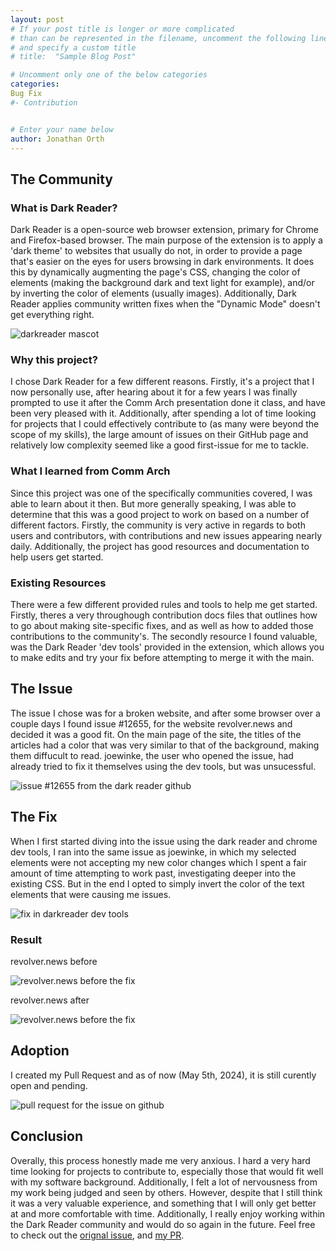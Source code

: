 ```yaml
---
layout: post
# If your post title is longer or more complicated
# than can be represented in the filename, uncomment the following line
# and specify a custom title
# title:  "Sample Blog Post"

# Uncomment only one of the below categories
categories: 
Bug Fix
#- Contribution


# Enter your name below
author: Jonathan Orth
---
```


## The Community

### What is Dark Reader?
Dark Reader is a open-source web browser extension, primary for Chrome and Firefox-based browser. The main purpose of the extension is to apply a 'dark theme' to websites that usually do not, in order to provide a page that's easier on the eyes for users browsing in dark environments. It does this by dynamically augmenting the page's CSS, changing the color of elements (making the background dark and text light for example), and/or by inverting the color of elements (usually images). Additionally, Dark Reader applies community written fixes when the "Dynamic Mode" doesn't get everything right.

![darkreader mascot](../assets/2024-05-05-Jonathan-O-Darkreader-Fix/darkreader-mascot.png/)

### Why this project?
I chose Dark Reader for a few different reasons. Firstly, it's a project that I now personally use, after hearing about it for a few years I was finally prompted to use it after the Comm Arch presentation done it class, and have been very pleased with it. Additionally, after spending a lot of time looking for projects that I could effectively contribute to (as many were beyond the scope of my skills), the large amount of issues on their GitHub page and relatively low complexity seemed like a good first-issue for me to tackle.

### What I learned from Comm Arch
Since this project was one of the specifically communities covered, I was able to learn about it then. But more generally speaking, I was able to determine that this was a good project to work on based on a number of different factors. Firstly, the community is very active in regards to both users and contributors, with contributions and new issues appearing nearly daily. Additionally, the project has good resources and documentation to help users get started.

### Existing Resources
There were a few different provided rules and tools to help me get started. Firstly, theres a very throughough contribution docs files that outlines how to go about making site-specific fixes, and as well as how to added those contributions to the community's. The secondly resource I found valuable, was the Dark Reader 'dev tools' provided in the extension, which allows you to make edits and try your fix before attempting to merge it with the main.

## The Issue
The issue I chose was for a broken website, and after some browser over a couple days I found issue #12655, for the website revolver.news and decided it was a good fit. On the main page of the site, the titles of the articles had a color that was very similar to that of the background, making them diffucult to read. joewinke, the user who opened the issue, had already tried to fix it themselves using the dev tools, but was unsucessful.

![issue #12655 from the dark reader github](../assets/2024-05-05-Jonathan-O-Darkreader-Fix/revolver-issue.png/)

## The Fix

When I first started diving into the issue using the dark reader and chrome dev tools, I ran into the same issue as joewinke, in which my selected elements were not accepting my new color changes which I spent a fair amount of time attempting to work past, investigating deeper into the existing CSS. But in the end I opted to simply invert the color of the text elements that were causing me issues.

![fix in darkreader dev tools](../assets/2024-05-05-Jonathan-O-Darkreader-Fix/revolver-dev.png/)

### Result

revolver.news before

![revolver.news before the fix](../assets/2024-05-05-Jonathan-O-Darkreader-Fix/revolver-before.png/)

revolver.news after

![revolver.news before the fix](../assets/2024-05-05-Jonathan-O-Darkreader-Fix/revolver-after.png/)

## Adoption

I created my Pull Request and as of now (May 5th, 2024), it is still curently open and pending.

![pull request for the issue on github](../assets/2024-05-05-Jonathan-O-Darkreader-Fix/revolver-pr.png/)

## Conclusion

Overally, this process honestly made me very anxious. I hard a very hard time looking for projects to contribute to, especially those that would fit well with my software background. Additionally, I felt a lot of nervousness from my work being judged and seen by others. However, despite that I still think it was a very valuable experience, and something that I will only get better at and more comfortable with time. Additionally, I really enjoy working within the Dark Reader community and would do so again in the future. Feel free to check out the [orignal issue](https://github.com/darkreader/darkreader/issues/12655), and [my PR](https://github.com/darkreader/darkreader/pull/12683).